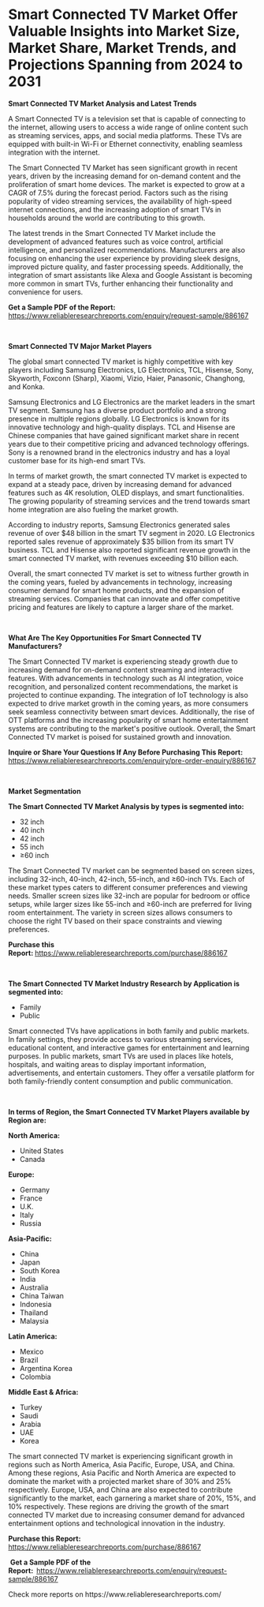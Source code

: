 <p><h1>Smart Connected TV Market Offer Valuable Insights into Market Size, Market Share, Market Trends, and Projections Spanning from 2024 to 2031</h1></p><p><strong>Smart Connected TV Market Analysis and Latest Trends</strong></p>
<p><p>A Smart Connected TV is a television set that is capable of connecting to the internet, allowing users to access a wide range of online content such as streaming services, apps, and social media platforms. These TVs are equipped with built-in Wi-Fi or Ethernet connectivity, enabling seamless integration with the internet.</p><p>The Smart Connected TV Market has seen significant growth in recent years, driven by the increasing demand for on-demand content and the proliferation of smart home devices. The market is expected to grow at a CAGR of 7.5% during the forecast period. Factors such as the rising popularity of video streaming services, the availability of high-speed internet connections, and the increasing adoption of smart TVs in households around the world are contributing to this growth.</p><p>The latest trends in the Smart Connected TV Market include the development of advanced features such as voice control, artificial intelligence, and personalized recommendations. Manufacturers are also focusing on enhancing the user experience by providing sleek designs, improved picture quality, and faster processing speeds. Additionally, the integration of smart assistants like Alexa and Google Assistant is becoming more common in smart TVs, further enhancing their functionality and convenience for users.</p></p>
<p><strong>Get a Sample PDF of the Report:&nbsp;</strong> <a href="https://www.reliableresearchreports.com/enquiry/request-sample/886167">https://www.reliableresearchreports.com/enquiry/request-sample/886167</a></p>
<p>&nbsp;</p>
<p><strong>Smart Connected TV Major Market Players</strong></p>
<p><p>The global smart connected TV market is highly competitive with key players including Samsung Electronics, LG Electronics, TCL, Hisense, Sony, Skyworth, Foxconn (Sharp), Xiaomi, Vizio, Haier, Panasonic, Changhong, and Konka. </p><p>Samsung Electronics and LG Electronics are the market leaders in the smart TV segment. Samsung has a diverse product portfolio and a strong presence in multiple regions globally. LG Electronics is known for its innovative technology and high-quality displays. TCL and Hisense are Chinese companies that have gained significant market share in recent years due to their competitive pricing and advanced technology offerings. Sony is a renowned brand in the electronics industry and has a loyal customer base for its high-end smart TVs.</p><p>In terms of market growth, the smart connected TV market is expected to expand at a steady pace, driven by increasing demand for advanced features such as 4K resolution, OLED displays, and smart functionalities. The growing popularity of streaming services and the trend towards smart home integration are also fueling the market growth.</p><p>According to industry reports, Samsung Electronics generated sales revenue of over $48 billion in the smart TV segment in 2020. LG Electronics reported sales revenue of approximately $35 billion from its smart TV business. TCL and Hisense also reported significant revenue growth in the smart connected TV market, with revenues exceeding $10 billion each.</p><p>Overall, the smart connected TV market is set to witness further growth in the coming years, fueled by advancements in technology, increasing consumer demand for smart home products, and the expansion of streaming services. Companies that can innovate and offer competitive pricing and features are likely to capture a larger share of the market.</p></p>
<p>&nbsp;</p>
<p><strong>What Are The Key Opportunities For Smart Connected TV Manufacturers?</strong></p>
<p><p>The Smart Connected TV market is experiencing steady growth due to increasing demand for on-demand content streaming and interactive features. With advancements in technology such as AI integration, voice recognition, and personalized content recommendations, the market is projected to continue expanding. The integration of IoT technology is also expected to drive market growth in the coming years, as more consumers seek seamless connectivity between smart devices. Additionally, the rise of OTT platforms and the increasing popularity of smart home entertainment systems are contributing to the market's positive outlook. Overall, the Smart Connected TV market is poised for sustained growth and innovation.</p></p>
<p><strong>Inquire or Share Your Questions If Any Before Purchasing This Report:</strong> <a href="https://www.reliableresearchreports.com/enquiry/pre-order-enquiry/886167">https://www.reliableresearchreports.com/enquiry/pre-order-enquiry/886167</a></p>
<p>&nbsp;</p>
<p><strong>Market Segmentation</strong></p>
<p><strong>The Smart Connected TV Market Analysis by types is segmented into:</strong></p>
<p><ul><li>32 inch</li><li>40 inch</li><li>42 inch</li><li>55 inch</li><li>≥60 inch</li></ul></p>
<p><p>The Smart Connected TV market can be segmented based on screen sizes, including 32-inch, 40-inch, 42-inch, 55-inch, and ≥60-inch TVs. Each of these market types caters to different consumer preferences and viewing needs. Smaller screen sizes like 32-inch are popular for bedroom or office setups, while larger sizes like 55-inch and ≥60-inch are preferred for living room entertainment. The variety in screen sizes allows consumers to choose the right TV based on their space constraints and viewing preferences.</p></p>
<p><strong>Purchase this Report:&nbsp;</strong><a href="https://www.reliableresearchreports.com/purchase/886167">https://www.reliableresearchreports.com/purchase/886167</a></p>
<p>&nbsp;</p>
<p><strong>The Smart Connected TV Market Industry Research by Application is segmented into:</strong></p>
<p><ul><li>Family</li><li>Public</li></ul></p>
<p><p>Smart connected TVs have applications in both family and public markets. In family settings, they provide access to various streaming services, educational content, and interactive games for entertainment and learning purposes. In public markets, smart TVs are used in places like hotels, hospitals, and waiting areas to display important information, advertisements, and entertain customers. They offer a versatile platform for both family-friendly content consumption and public communication.</p></p>
<p>&nbsp;</p>
<p><strong>In terms of Region, the Smart Connected TV Market Players available by Region are:</strong></p>
<p>
    <p> <strong> North America: </strong>
        <ul>
            <li>United States</li>
            <li>Canada</li>
        </ul>
        </p> 
    <p> <strong> Europe: </strong>
        <ul>
            <li>Germany</li>
            <li>France</li>
            <li>U.K.</li>
            <li>Italy</li>
            <li>Russia</li>
        </ul>
        </p> 
    <p> <strong> Asia-Pacific: </strong>
        <ul>
            <li>China</li>
            <li>Japan</li>
            <li>South Korea</li>
            <li>India</li>
            <li>Australia</li>
            <li>China Taiwan</li>
            <li>Indonesia</li>
            <li>Thailand</li>
            <li>Malaysia</li>
        </ul>
        </p> 
    <p> <strong> Latin America: </strong>
        <ul>
            <li>Mexico</li>
            <li>Brazil</li>
            <li>Argentina Korea</li>
            <li>Colombia</li>
        </ul>
        </p> 
    <p> <strong> Middle East & Africa: </strong>
        <ul>
            <li>Turkey</li>
            <li>Saudi</li>
            <li>Arabia</li>
            <li>UAE</li>
            <li>Korea</li>
        </ul>
    </p>
    </p>
<p><p>The smart connected TV market is experiencing significant growth in regions such as North America, Asia Pacific, Europe, USA, and China. Among these regions, Asia Pacific and North America are expected to dominate the market with a projected market share of 30% and 25% respectively. Europe, USA, and China are also expected to contribute significantly to the market, each garnering a market share of 20%, 15%, and 10% respectively. These regions are driving the growth of the smart connected TV market due to increasing consumer demand for advanced entertainment options and technological innovation in the industry.</p></p>
<p><strong>Purchase this Report: </strong><a href="https://www.reliableresearchreports.com/purchase/886167">https://www.reliableresearchreports.com/purchase/886167</a></p>
<p>&nbsp;<strong>Get a Sample PDF of the Report:&nbsp;&nbsp;</strong><a href="https://www.reliableresearchreports.com/enquiry/request-sample/886167">https://www.reliableresearchreports.com/enquiry/request-sample/886167</a></p>
<p><strong></strong></p>
<p>Check more reports on https://www.reliableresearchreports.com/</p>